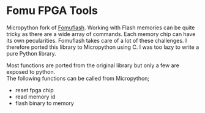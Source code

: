 # Fomu FPGA Tools

Micropython fork of [Fomuflash](https://github.com/im-tomu/fomu-flash).  Working with Flash memories can be quite tricky as there are a 
wide array of commands. Each memory chip can have its own pecularities.
Fomuflash takes care of a lot of these challenges.
I therefore ported this library to Micropython using C. I was too lazy to write a pure Python library.

Most functions are ported from the original library but only a few are exposed to python.  
The following functions can be called from Micropython;  
* reset fpga chip
* read memory id
* flash binary to memory
